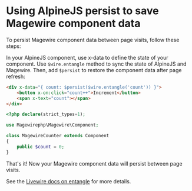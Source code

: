 # Using AlpineJS persist to save Magewire component data
To persist Magewire component data between page visits, follow these steps:

In your AlpineJS component, use x-data to define the state of your component. Use `$wire.entangle` method to sync the state of AlpineJS and Magewire. Then, add `$persist` to restore the component data after page refresh:
```html
<div x-data="{ count: $persist($wire.entangle('count')) }">
    <button x-on:click="count++">Increment</button>
    <span x-text="count"></span>
</div>
```

```php
<?php declare(strict_types=1);

use Magewirephp\Magewire\Component;

class MagewireCounter extends Component
{
    public $count = 0;
}
```
That's it! Now your Magewire component data will persist between page visits.

See the [Livewire docs on entangle](https://laravel-livewire.com/docs/2.x/alpine-js#sharing-state) for more details.
